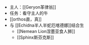 - 主人：[[Geryon革律翁]]
- 任务：看守主人的牛
- [[orthos直，真]]
- 与 [[Echidna半人半蛇厄喀德娜]]结合生
	- [[Nemean Lion涅墨亚食人狮]]
	- [[Sphinx斯芬克斯]]